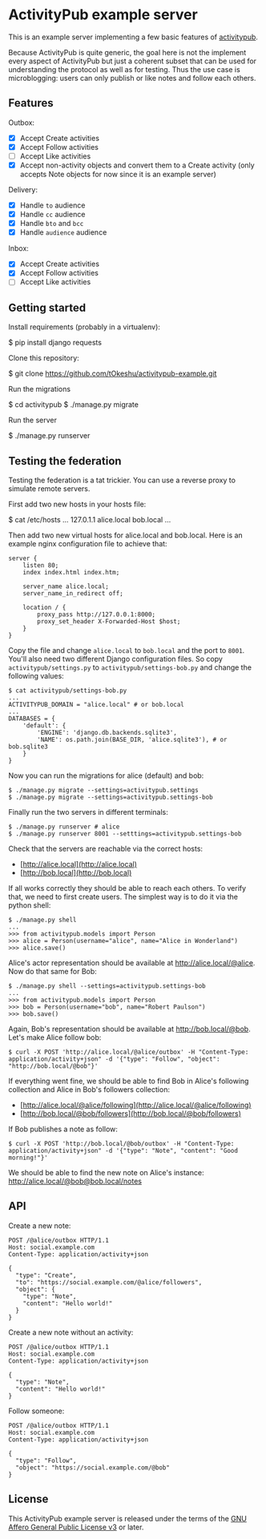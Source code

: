 ActivityPub example server
==========================

This is an example server implementing a few basic features of [activitypub](https://www.w3.org/TR/activitypub/).

Because ActivityPub is quite generic, the goal here is not the implement every aspect of ActivityPub but just a coherent subset that can be used for understanding the protocol as well as for testing. Thus the use case is microblogging: users can only publish or like notes and follow each others.

Features
--------

Outbox:

- [X] Accept Create activities
- [X] Accept Follow activities
- [ ] Accept Like activities
- [X] Accept non-activity objects and convert them to a Create
  activity (only accepts Note objects for now since it is an example
  server)

Delivery:

- [X] Handle `to` audience
- [X] Handle `cc` audience
- [X] Handle `bto` and `bcc`
- [X] Handle `audience` audience

Inbox:

- [X] Accept Create activities
- [X] Accept Follow activities
- [ ] Accept Like activities

Getting started
---------------

Install requirements (probably in a virtualenv):

  $ pip install django requests

Clone this repository:

  $ git clone https://github.com/tOkeshu/activitypub-example.git

Run the migrations

  $ cd activitypub
  $ ./manage.py migrate

Run the server

  $ ./manage.py runserver

Testing the federation
----------------------

Testing the federation is a tat trickier.
You can use a reverse proxy to simulate remote servers.

First add two new hosts in your hosts file:

  $ cat /etc/hosts
  ...
  127.0.1.1	alice.local bob.local
  ...

Then add two new virtual hosts for alice.local and bob.local.
Here is an example nginx configuration file to achieve that:

    server {
        listen 80;
        index index.html index.htm;

        server_name alice.local;
        server_name_in_redirect off;

        location / {
            proxy_pass http://127.0.0.1:8000;
            proxy_set_header X-Forwarded-Host $host;
        }
    }

Copy the file and change `alice.local` to `bob.local` and the port to `8001`.
You'll also need two different Django configuration files. So copy `activitypub/settings.py` to `activitypub/settings-bob.py` and change the following values:

    $ cat activitypub/settings-bob.py
    ...
    ACTIVITYPUB_DOMAIN = "alice.local" # or bob.local
    ...
    DATABASES = {
        'default': {
            'ENGINE': 'django.db.backends.sqlite3',
            'NAME': os.path.join(BASE_DIR, 'alice.sqlite3'), # or bob.sqlite3
        }
    }


Now you can run the migrations for alice (default) and bob:

    $ ./manage.py migrate --settings=activitypub.settings
    $ ./manage.py migrate --settings=activitypub.settings-bob

Finally run the two servers in different terminals:

    $ ./manage.py runserver # alice
    $ ./manage.py runserver 8001 --setttings=activitypub.settings-bob

Check that the servers are reachable via the correct hosts:

  - [http://alice.local](http://alice.local)
  - [http://bob.local](http://bob.local)

If all works correctly they should be able to reach each others. To verify that, we need to first create users. The simplest way is to do it via the python shell:

    $ ./manage.py shell
    ...
    >>> from activitypub.models import Person
    >>> alice = Person(username="alice", name="Alice in Wonderland")
    >>> alice.save()

Alice's actor representation should be available at http://alice.local/@alice.
Now do that same for Bob:

    $ ./manage.py shell --settings=activitypub.settings-bob
    ...
    >>> from activitypub.models import Person
    >>> bob = Person(username="bob", name="Robert Paulson")
    >>> bob.save()

Again, Bob's representation should be available at http://bob.local/@bob.
Let's make Alice follow bob:

    $ curl -X POST 'http://alice.local/@alice/outbox' -H "Content-Type: application/activity+json" -d '{"type": "Follow", "object": "http://bob.local/@bob"}'

If everything went fine, we should be able to find Bob in Alice's following collection and Alice in Bob's followers collection:

- [http://alice.local/@alice/following](http://alice.local/@alice/following)
- [http://bob.local/@bob/followers](http://bob.local/@bob/followers)

If Bob publishes a note as follow:

    $ curl -X POST 'http://bob.local/@bob/outbox' -H "Content-Type: application/activity+json" -d '{"type": "Note", "content": "Good morning!"}'

We should be able to find the new note on Alice's instance: http://alice.local/@bob@bob.local/notes

API
---

Create a new note:

    POST /@alice/outbox HTTP/1.1
    Host: social.example.com
    Content-Type: application/activity+json

    {
      "type": "Create",
      "to": "https://social.example.com/@alice/followers",
      "object": {
        "type": "Note",
        "content": "Hello world!"
      }
    }

Create a new note without an activity:

    POST /@alice/outbox HTTP/1.1
    Host: social.example.com
    Content-Type: application/activity+json

    {
      "type": "Note",
      "content": "Hello world!"
    }

Follow someone:

    POST /@alice/outbox HTTP/1.1
    Host: social.example.com
    Content-Type: application/activity+json

    {
      "type": "Follow",
      "object": "https://social.example.com/@bob"
    }

License
-------

This ActivityPub example server is released under the terms of the
[GNU Affero General Public License v3](http://www.gnu.org/licenses/agpl-3.0.html)
or later.
